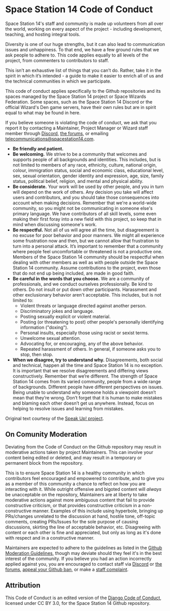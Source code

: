 # Space Station 14 Code of Conduct

Space Station 14's staff and community is made up volunteers from all over the world, working on every aspect of the project - including development, teaching, and hosting integral tools.

Diversity is one of our huge strengths, but it can also lead to communication issues and unhappiness. To that end, we have a few ground rules that we ask people to adhere to. This code applies equally to all levels of the project, from commenters to contributors to staff.

This isn’t an exhaustive list of things that you can’t do. Rather, take it in the spirit in which it’s intended - a guide to make it easier to enrich all of us and the technical communities in which we participate.

This code of conduct applies specifically to the Github repositories and its spaces managed by the Space Station 14 project or Space Wizards Federation. Some spaces, such as the Space Station 14 Discord or the official Wizard's Den game servers, have their own rules but are in spirit equal to what may be found in here.

If you believe someone is violating the code of conduct, we ask that you report it by contacting a Maintainer, Project Manager or Wizard staff member through [Discord](https://discord.ss14.io/), [the forums](https://forum.spacestation14.com/), or emailing [telecommunications@spacestation14.com](mailto:telecommunications@spacestation14.com).

- **Be friendly and patient.**
- **Be welcoming.** We strive to be a community that welcomes and supports people of all backgrounds and identities. This includes, but is not limited to members of any race, ethnicity, culture, national origin, colour, immigration status, social and economic class, educational level, sex, sexual orientation, gender identity and expression, age, size, family status, political belief, religion, and mental and physical ability.
- **Be considerate.** Your work will be used by other people, and you in turn will depend on the work of others. Any decision you take will affect users and contributors, and you should take those consequences into account when making decisions. Remember that we're a world-wide community, so you might not be communicating in someone else's primary language. We have contributors of all skill levels, some even making their first foray into a new field with this project, so keep that in mind when discussing someone's work.
- **Be respectful.** Not all of us will agree all the time, but disagreement is no excuse for poor behavior and poor manners. We might all experience some frustration now and then, but we cannot allow that frustration to turn into a personal attack. It’s important to remember that a community where people feel uncomfortable or threatened is not a productive one. Members of the Space Station 14 community should be respectful when dealing with other members as well as with people outside the Space Station 14 community. Assume contributions to the project, even those that do not end up being included, are made in good faith.
- **Be careful in the words that you choose.** We are a community of professionals, and we conduct ourselves professionally. Be kind to others. Do not insult or put down other participants. Harassment and other exclusionary behavior aren't acceptable. This includes, but is not limited to:
  - Violent threats or language directed against another person.
  - Discriminatory jokes and language.
  - Posting sexually explicit or violent material.
  - Posting (or threatening to post) other people's personally identifying information ("doxing").
  - Personal insults, especially those using racist or sexist terms.
  - Unwelcome sexual attention.
  - Advocating for, or encouraging, any of the above behavior.
  - Repeated harassment of others. In general, if someone asks you to stop, then stop.
- **When we disagree, try to understand why.** Disagreements, both social and technical, happen all the time and Space Station 14 is no exception. It is important that we resolve disagreements and differing views constructively. Remember that we’re different. The strength of Space Station 14 comes from its varied community, people from a wide range of backgrounds. Different people have different perspectives on issues. Being unable to understand why someone holds a viewpoint doesn’t mean that they’re wrong. Don’t forget that it is human to make mistakes and blaming each other doesn’t get us anywhere. Instead, focus on helping to resolve issues and learning from mistakes.

Original text courtesy of the [Speak Up! project](http://web.archive.org/web/20141109123859/http://speakup.io/coc.html).

## On Comunity Moderation

Deviating from the Code of Conduct on the Github repository may result in moderative actions taken by project Maintainers. This can involve your content being edited or deleted, and may result in a temporary or permanent block from the repository.

This is to ensure Space Station 14 is a healthy community in which contributors feel encouraged and empowered to contribute, and to give you as a member of this community a chance to reflect on how you are interacting with it. While outright offensive and bigoted content will *always* be unacceptable on the repository, Maintainers are at liberty to take moderative actions against more ambiguous content that fail to provide constructive criticism, or that provides constructive criticism in a non-constructive manner. Examples of this include using hyperbole, bringing up PRs/changes unrelated to the discussion at hand, hostile tone, off-topic comments, creating PRs/Issues for the sole purpose of causing discussions, skirting the line of acceptable behavior, etc. Disagreeing with content or each other is fine and appreciated, but only as long as it's done with respect and in a constructive manner.

Maintainers are expected to adhere to the guidelines as listed in the [Github Moderation Guidelines](https://docs.spacestation14.com/en/general-development/github-moderation-guidelines.html), though may deviate should they feel it's in the best interest of the community. If you believe you had an action incorrectly applied against you, you are encouraged to contact staff via [Discord](https://discord.ss14.io/) or [the forums](https://forum.spacestation14.com/), [appeal your Github ban](https://forum.spacestation14.com/c/ban-appeals/appeals-github/38), or make a [staff complaint](https://forum.spacestation14.com/t/staff-complaint-instructions-and-info/31).

## Attribution

This Code of Conduct is an edited version of the [Django Code of Conduct](https://www.djangoproject.com/conduct/), licensed under CC BY 3.0, for the Space Station 14 Github repository.
